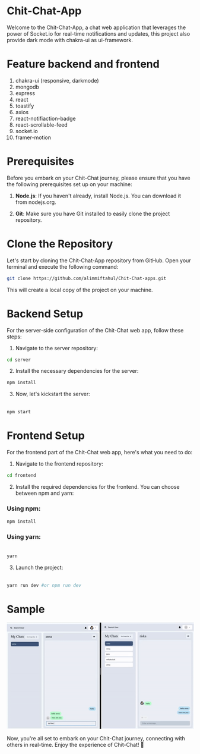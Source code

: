 # Chit-Chat-App

Welcome to the Chit-Chat-App, a chat web application that leverages the power of Socket.io for real-time notifications and updates, this project also provide dark mode with chakra-ui as ui-framework.
# Feature backend and frontend
1. chakra-ui (responsive, darkmode)
2. mongodb
3. express
4. react
5. toastify
6. axios
7. react-notifiaction-badge
8. react-scrollable-feed
9. socket.io
10. framer-motion

# Prerequisites

Before you embark on your Chit-Chat journey, please ensure that you have the following prerequisites set up on your machine:

1. **Node.js**: If you haven't already, install Node.js. You can download it from nodejs.org.

2. **Git**: Make sure you have Git installed to easily clone the project repository.

# Clone the Repository

Let's start by cloning the Chit-Chat-App repository from GitHub. Open your terminal and execute the following command:

```bash
git clone https://github.com/alimmiftahul/Chit-Chat-apps.git
```

This will create a local copy of the project on your machine.

# Backend Setup

For the server-side configuration of the Chit-Chat web app, follow these steps:

1. Navigate to the server repository:

```bash
cd server
```

2. Install the necessary dependencies for the server:

```bash
npm install
```

3. Now, let's kickstart the server:

```bash

npm start
```

# Frontend Setup

For the frontend part of the Chit-Chat web app, here's what you need to do:

1. Navigate to the frontend repository:

```bash
cd frontend
```

2. Install the required dependencies for the frontend. You can choose between npm and yarn:

### Using npm:

```bash
npm install
```

### Using yarn:

```bash

yarn
```

3. Launch the project:

```bash

yarn run dev #or npm run dev
```

# Sample

![Sample](samples/ss.gif)

Now, you're all set to embark on your Chit-Chat journey, connecting with others in real-time. Enjoy the experience of Chit-Chat! 🚀

